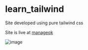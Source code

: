 # learn_tailwind
Site developed using pure tailwind css

Site is live at [manageok](https://manageok.netlify.app/)

![image](https://user-images.githubusercontent.com/47253310/188850396-dbd5d226-df3b-4c39-b88f-e8ca89ee8370.png)

